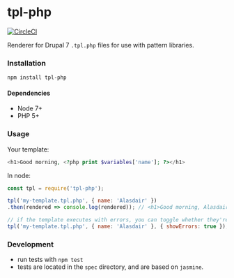 # tpl-php

[![CircleCI](https://circleci.com/gh/wellcometrust/tpl-php.svg?style=svg)](https://circleci.com/gh/wellcometrust/tpl-php)

Renderer for Drupal 7 `.tpl.php` files for use with pattern libraries.

### Installation

`npm install tpl-php`

#### Dependencies

+ Node 7+
+ PHP 5+

### Usage

Your template:

```php
<h1>Good morning, <?php print $variables['name']; ?></h1>
```

In node:

```js
const tpl = require('tpl-php');

tpl('my-template.tpl.php', { name: 'Alasdair' })
.then(rendered => console.log(rendered)); // <h1>Good morning, Alasdair</h1>

// if the template executes with errors, you can toggle whether they're shown in the output or not
tpl('my-template.tpl.php', { name: 'Alasdair' }, { showErrors: true });
```

### Development

+ run tests with `npm test`
+ tests are located in the `spec` directory, and are based on `jasmine`.
